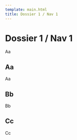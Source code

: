 ```yaml
---
template: main.html
title: Dossier 1 / Nav 1
---
```


# Dossier 1 / Nav 1

Aa

## Aa
Aa

## Bb
Bb

## Cc
Cc
